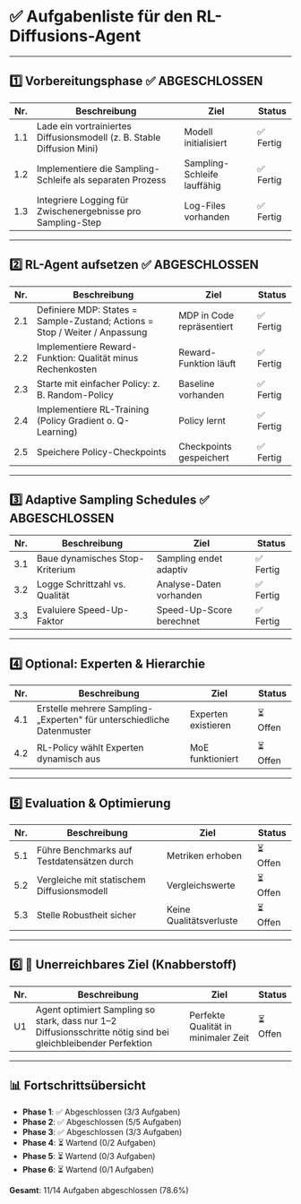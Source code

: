 # ✅ **Aufgabenliste für den RL-Diffusions-Agent**

---

## **1️⃣ Vorbereitungsphase** ✅ **ABGESCHLOSSEN**

| Nr. | Beschreibung                                                           | Ziel                        | Status |
| --- | ---------------------------------------------------------------------- | --------------------------- | ------ |
| 1.1 | Lade ein vortrainiertes Diffusionsmodell (z. B. Stable Diffusion Mini) | Modell initialisiert        | ✅ Fertig |
| 1.2 | Implementiere die Sampling-Schleife als separaten Prozess              | Sampling-Schleife lauffähig | ✅ Fertig |
| 1.3 | Integriere Logging für Zwischenergebnisse pro Sampling-Step            | Log-Files vorhanden         | ✅ Fertig |

---

## **2️⃣ RL-Agent aufsetzen** ✅ **ABGESCHLOSSEN**

| Nr. | Beschreibung                                                                | Ziel                      | Status |
| --- | --------------------------------------------------------------------------- | ------------------------- | ------ |
| 2.1 | Definiere MDP: States = Sample-Zustand; Actions = Stop / Weiter / Anpassung | MDP in Code repräsentiert | ✅ Fertig |
| 2.2 | Implementiere Reward-Funktion: Qualität minus Rechenkosten                  | Reward-Funktion läuft     | ✅ Fertig |
| 2.3 | Starte mit einfacher Policy: z. B. Random-Policy                            | Baseline vorhanden        | ✅ Fertig |
| 2.4 | Implementiere RL-Training (Policy Gradient o. Q-Learning)                   | Policy lernt              | ✅ Fertig |
| 2.5 | Speichere Policy-Checkpoints                                                | Checkpoints gespeichert   | ✅ Fertig |

---

## **3️⃣ Adaptive Sampling Schedules** ✅ **ABGESCHLOSSEN**

| Nr. | Beschreibung                    | Ziel                     | Status |
| --- | ------------------------------- | ------------------------ | ------ |
| 3.1 | Baue dynamisches Stop-Kriterium | Sampling endet adaptiv   | ✅ Fertig |
| 3.2 | Logge Schrittzahl vs. Qualität  | Analyse-Daten vorhanden  | ✅ Fertig |
| 3.3 | Evaluiere Speed-Up-Faktor       | Speed-Up-Score berechnet | ✅ Fertig |

---

## **4️⃣ Optional: Experten & Hierarchie**

| Nr. | Beschreibung                                                          | Ziel                | Status |
| --- | --------------------------------------------------------------------- | ------------------- | ------ |
| 4.1 | Erstelle mehrere Sampling-„Experten" für unterschiedliche Datenmuster | Experten existieren | ⏳ Offen |
| 4.2 | RL-Policy wählt Experten dynamisch aus                                | MoE funktioniert    | ⏳ Offen |

---

## **5️⃣ Evaluation & Optimierung**

| Nr. | Beschreibung                               | Ziel                    | Status |
| --- | ------------------------------------------ | ----------------------- | ------ |
| 5.1 | Führe Benchmarks auf Testdatensätzen durch | Metriken erhoben        | ⏳ Offen |
| 5.2 | Vergleiche mit statischem Diffusionsmodell | Vergleichswerte         | ⏳ Offen |
| 5.3 | Stelle Robustheit sicher                   | Keine Qualitätsverluste | ⏳ Offen |

---

## **6️⃣ 🧩 Unerreichbares Ziel (Knabberstoff)**

| Nr. | Beschreibung                                                                                                  | Ziel                                | Status |
| --- | ------------------------------------------------------------------------------------------------------------- | ----------------------------------- | ------ |
| U1  | Agent optimiert Sampling so stark, dass nur 1–2 Diffusionsschritte nötig sind bei gleichbleibender Perfektion | Perfekte Qualität in minimaler Zeit | ⏳ Offen |

---

## 📊 **Fortschrittsübersicht**

- **Phase 1**: ✅ Abgeschlossen (3/3 Aufgaben)
- **Phase 2**: ✅ Abgeschlossen (5/5 Aufgaben)
- **Phase 3**: ✅ Abgeschlossen (3/3 Aufgaben)
- **Phase 4**: ⏳ Wartend (0/2 Aufgaben)
- **Phase 5**: ⏳ Wartend (0/3 Aufgaben)
- **Phase 6**: ⏳ Wartend (0/1 Aufgaben)

**Gesamt**: 11/14 Aufgaben abgeschlossen (78.6%)
